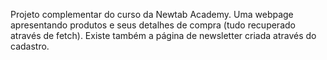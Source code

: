 Projeto complementar do curso da Newtab Academy.
Uma webpage apresentando produtos e seus detalhes de compra (tudo recuperado através de fetch).
Existe também a página de newsletter criada através do cadastro.
